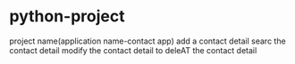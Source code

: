 # python-project
project name(application name-contact app) add a contact detail searc the contact detail modify the contact detail to deleAT the contact detail
